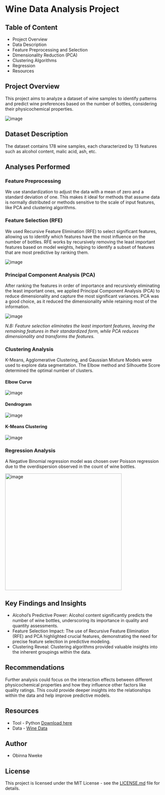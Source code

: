 # Wine Data Analysis Project

## Table of Content
- Project Overview
- Data Description
- Feature Preprocessing and Selection
- Dimensionality Reduction (PCA)
- Clustering Algorithms 
- Regression
- Resources

## Project Overview
This project aims to analyze a dataset of wine samples to identify patterns and predict wine preferences based on the number of bottles, considering their physicochemical properties. 

![image](https://github.com/obinna-nweke/wine-data-analysis/assets/152950827/9b1c7ed4-2110-4d15-8663-02d84243f580)


## Dataset Description
The dataset contains 178 wine samples, each characterized by 13 features such as alcohol content, malic acid, ash, etc.

## Analyses Performed

### Feature Preprocessing
We use standardization to adjust the data with a mean of zero and a standard deviation of one. This makes it ideal for methods that assume data is normally distributed or methods sensitive to the scale of input features, like PCA and clustering algorithms.


### Feature Selection (RFE)

We used Recursive Feature Elimination (RFE) to select significant features, allowing us to identify which features have the most influence on the number of bottles. RFE works by recursively removing the least important features based on model weights, helping to identify a subset of features that are most predictive by ranking them.

![image](https://github.com/obinna-nweke/wine-data-analysis/assets/152950827/7e0806ba-5757-4ebc-b2e9-a0de42a11dc5)


### Principal Component Analysis (PCA)

After ranking the features in order of importance and recursively eliminating the least important ones, we applied Principal Component Analysis (PCA) to reduce dimensionality and capture the most significant variances. PCA was a good choice, as it reduced the dimensionality while retaining most of the information.

![image](https://github.com/obinna-nweke/wine-data-analysis/assets/152950827/d2fdff63-0250-42d5-b36f-b44026df5a07)


*N.B:  Feature selection eliminates the least important features, leaving the remaining features in their standardized form, while PCA reduces dimensionality and transforms the features.*


### Clustering Analysis
K-Means, Agglomerative Clustering, and Gaussian Mixture Models were used to explore data segmentation. The Elbow method and Silhouette Score determined the optimal number of clusters.

#### Elbow Curve
![image](https://github.com/obinna-nweke/wine-data-analysis/assets/152950827/45a6884a-d28c-4731-ba0a-b7ea95fd2450)

#### Dendrogram 
![image](https://github.com/obinna-nweke/wine-data-analysis/assets/152950827/364c17d9-a2d4-4d5b-91d5-0c7c3f8bf7e9)

#### K-Means Clustering
![image](https://github.com/obinna-nweke/wine-data-analysis/assets/152950827/8b4cd2b5-781b-4ac3-b327-40adbe8cde7f)

### Regression Analysis
A Negative Binomial regression model was chosen over Poisson regression due to the overdispersion observed in the count of wine bottles.

<img width="377" alt="image" src="https://github.com/obinna-nweke/wine-data-analysis/assets/152950827/11f49ffd-b0ad-4a8d-b493-f1316246625b">

## Key Findings and Insights
- Alcohol’s Predictive Power: Alcohol content significantly predicts the number of wine bottles, underscoring its importance in quality and quantity assessments.
- Feature Selection Impact: The use of Recursive Feature Elimination (RFE) and PCA highlighted crucial features, demonstrating the need for precise feature selection in predictive modeling.
- Clustering Reveal: Clustering algorithms provided valuable insights into the inherent groupings within the data.


## Recommendations
Further analysis could focus on the interaction effects between different physicochemical properties and how they influence other factors like quality ratings. This could provide deeper insights into the relationships within the data and help improve predictive models.

## Resources
- Tool - Python [Download here](https://bit.ly/wd-notebook)
- Data - [Wine Data](https://archive.ics.uci.edu/dataset/109/wine)

## Author
- Obinna Nweke

  
## License
This project is licensed under the MIT License - see the [LICENSE.md](LICENSE) file for details.
